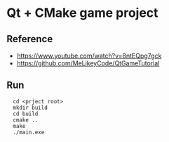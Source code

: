 # Qt + CMake game project


## Reference
- https://www.youtube.com/watch?v=8ntEQpg7gck
- https://github.com/MeLikeyCode/QtGameTutorial



## Run 
```
  cd <prject root>
  mkdir build
  cd build
  cmake ..
  make
  ./main.exe
```
